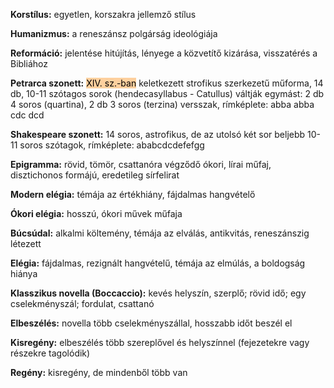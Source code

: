 **Korstílus:** egyetlen, korszakra jellemző stílus

**Humanizmus:** a reneszánsz polgárság ideológiája

**Reformáció:** jelentése hitújítás, lényege a közvetítő kizárása, visszatérés a Bibliához

**Petrarca szonett:** <mark style="background: #FFB86CA6;">XIV. sz.-ban</mark> keletkezett strofikus szerkezetű műforma, 14 db, 10-11 szótagos sorok (hendecasyllabus - Catullus) váltják egymást: 2 db 4 soros (quartina), 2 db 3 soros (terzina) versszak, rímképlete: abba abba cdc dcd

**Shakespeare szonett:** 14 soros, astrofikus, de az utolsó két sor beljebb 10-11 soros szótagok, rímképlete: ababcdcdefefgg

**Epigramma:** rövid, tömör, csattanóra végződő ókori, lírai műfaj, disztichonos formájú, eredetileg sírfelirat

**Modern elégia:** témája az értékhiány, fájdalmas hangvételő

**Ókori elégia:** hosszú, ókori művek műfaja

**Búcsúdal:** alkalmi költemény, témája az elválás, antikvitás, reneszánszig létezett

**Elégia:** fájdalmas, rezignált hangvételű, témája az elmúlás, a boldogság hiánya

**Klasszikus novella (Boccaccio):** kevés helyszín, szerplő; rövid idő; egy cselekményszál; fordulat, csattanó

**Elbeszélés:** novella több cselekményszállal, hosszabb időt beszél el

**Kisregény:** elbeszélés több szereplővel és helyszínnel (fejezetekre vagy részekre tagolódik)

**Regény:** kisregény, de mindenből több van